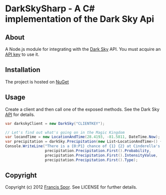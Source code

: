 DarkSkySharp - A C# implementation of the Dark Sky Api
==========================================

About
-----

A Node.js module for integrating with the [Dark Sky](http://darkskyapp.com) API. You must acquire an [API key](https://developer.darkskyapp.com/)	 to use it.

Installation
------------

The project is hosted on [NuGet](https://nuget.org/packages/DarkSkySharp) 

Usage
-----

Create a client and then call one of the exposed methods. See the 
Dark Sky [API](http://darkskyapp.com/api/) for details.

```c#
var darkskyClient = new DarkSky("CLIENTKEY");

// Let's find out what's going on in the Magic Kingdom
var locandTime = new LocationAndTime(28.4193, -81.5811, DateTime.Now);
var precipitation = darkSky.Precipitation(new List<LocationAndTime>() { locandTime });
Console.WriteLine("There is a {0:P1} chance of {1} {2} at Cinderella's Castle currently.",
				  precipitation.Precipitation.First().Probability,
				  precipitation.Precipitation.First().IntensityValue,
				  precipitation.Precipitation.First().Type);
```


Copyright
---------

Copyright (c) 2012 [Francis Spor](mailto:francis@upstatespors.com). See LICENSE for further details.